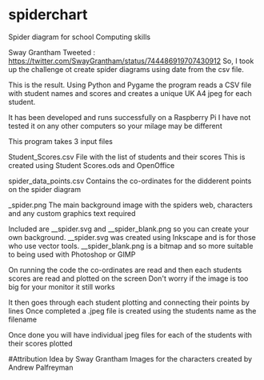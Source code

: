# spiderchart
Spider diagram for school Computing skills

Sway Grantham Tweeted : https://twitter.com/SwayGrantham/status/744486919707430912
So, I took up the challenge ot create spider diagrams using date from the csv file.

This is the result.
Using Python and Pygame the program reads a CSV file with student names and scores and creates a unique UK A4 jpeg for each student.

It has been developed and runs successfully on a Raspberry Pi 
I have not tested it on any other computers so your milage may be different

This program takes 3 input files

Student_Scores.csv 
File with the list of students and their scores 
This is created using Student Scores.ods and OpenOffice

spider_data_points.csv
Contains the co-ordinates for the didderent points on the spider diagram

_spider.png
The main background image with the spiders web, characters and any custom graphics text required

Included are __spider.svg and __spider_blank.png so you can create your own background.
__spider.svg was created using Inkscape and is for those who use vector tools.
__spider_blank.png is a bitmap and so more suitable to being used with Photoshop or GIMP

On running the code the co-ordinates are read and then each students scores are read and plotted on the screen
Don't worry if the image is too big for your monitor it still works

It then goes through each student plotting and connecting their points by lines
Once completed a .jpeg file is created using the students name as the filename

 Once done you will have individual jpeg files for each of the students with their scores plotted

#Attribution
Idea by Sway Grantham
Images for the characters created by  Andrew Palfreyman
